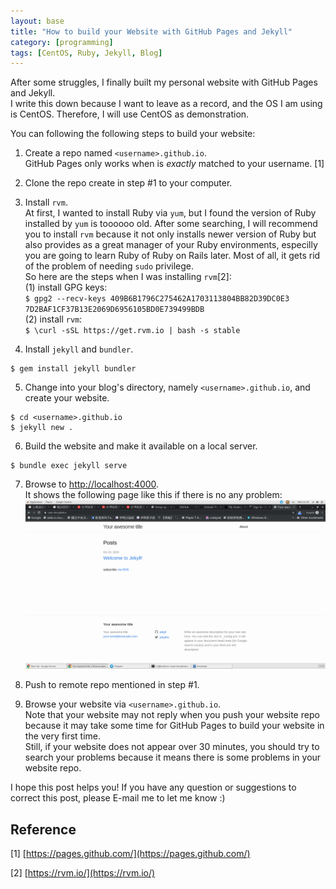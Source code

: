 ```yaml
---
layout: base
title: "How to build your Website with GitHub Pages and Jekyll"
category: [programming]
tags: [CentOS, Ruby, Jekyll, Blog]
---
```

 
After some struggles, I finally built my personal website with GitHub
Pages and Jekyll. <br>
I write this down because I want to leave as a record, and the OS I am using
is CentOS. Therefore, I will use CentOS as demonstration.

You can following the following steps to build your website:

1. Create a repo named ```<username>.github.io```. <br>
GitHub Pages only works when <username> is *exactly* matched to your username. [1]

2. Clone the repo create in step #1 to your computer.

3. Install ```rvm```. <br>
At first, I wanted to install Ruby via ```yum```, but I found the version
of Ruby installed by ```yum``` is toooooo old. After some searching, I will
recommend you to install ```rvm``` because it not only installs newer version of
Ruby but also provides as a great manager of your Ruby environments, especilly you 
are going to learn Ruby of Ruby on Rails later. Most of all, it gets rid of the problem
of needing ```sudo``` privilege. <br>
So here are the steps when I was installing ```rvm```[2]: <br>
    (1) install GPG keys: <br>
    ```$ gpg2 --recv-keys 409B6B1796C275462A1703113804BB82D39DC0E3 7D2BAF1CF37B13E2069D6956105BD0E739499BDB``` <br>
    (2) install ```rvm```: <br>
    ```$ \curl -sSL https://get.rvm.io | bash -s stable```

4. Install ```jekyll``` and ```bundler```. <br>
```
$ gem install jekyll bundler
```

5. Change into your blog's directory, namely ```<username>.github.io```, and create your website. <br>
```
$ cd <username>.github.io
$ jekyll new .
```

6. Build the website and make it available on a local server. <br>
```
$ bundle exec jekyll serve
```

7. Browse to [http://localhost:4000](http://localhost:4000). <br>
It shows the following page like this if there is no any problem:
![image alt](/assets/images/2019/10/23/2019-10-23-00.png)

8. Push to remote repo mentioned in step #1. <br>

9. Browse your website via ```<username>.github.io```. <br>
Note that your website may not reply when you push your website repo because it may take some time 
for GitHub Pages to build your website in the very first time. <br>
Still, if your website does not appear over 30 minutes, you should try to search your problems because 
it means there is some problems in your website repo.

I hope this post helps you! If you have any question or suggestions to correct this post, please E-mail me 
to let me know :)

## Reference
[1] [https://pages.github.com/](https://pages.github.com/)

[2] [https://rvm.io/](https://rvm.io/)
